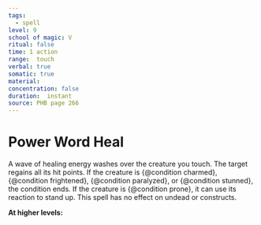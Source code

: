 ```yaml
---
tags:
  - spell
level: 9
school of magic: V
ritual: false
time: 1 action
range:  touch
verbal: true
somatic: true
material: 
concentration: false
duration:  instant
source: PHB page 266
---
```

# Power Word Heal
A wave of healing energy washes over the creature you touch. The target regains all its hit points. If the creature is {@condition charmed}, {@condition frightened}, {@condition paralyzed}, or {@condition stunned}, the condition ends. If the creature is {@condition prone}, it can use its reaction to stand up. This spell has no effect on undead or constructs.

**At higher levels:** 